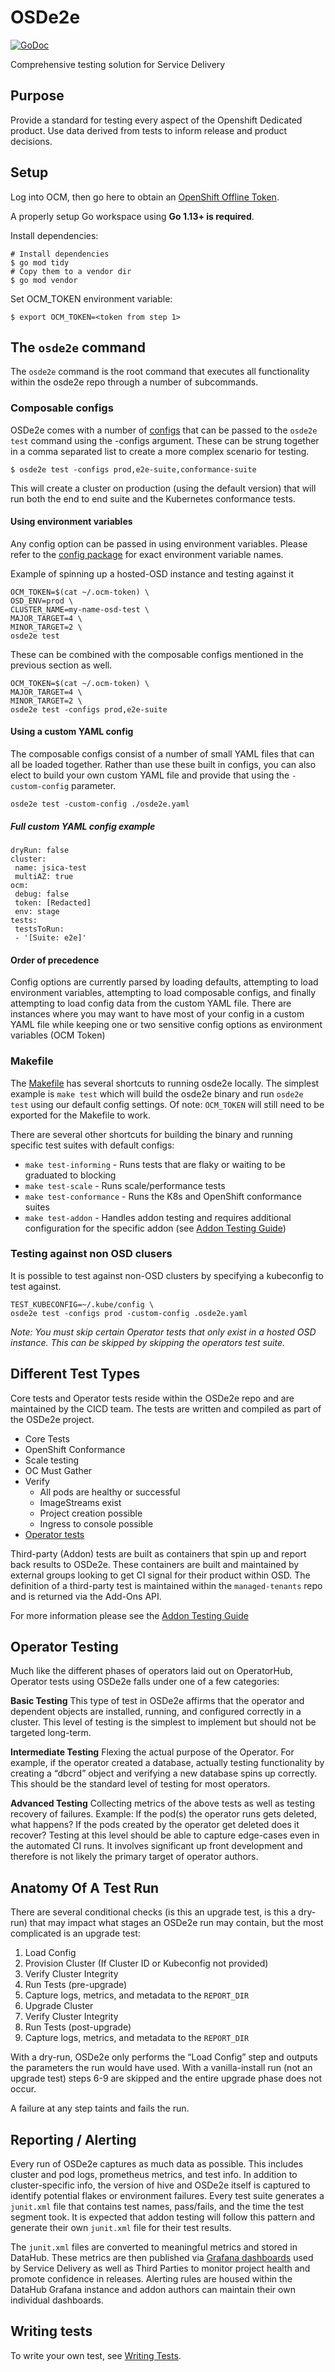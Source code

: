 # OSDe2e

[![GoDoc](https://godoc.org/github.com/openshift/osde2e?status.svg)](https://godoc.org/github.com/openshift/osde2e)

Comprehensive testing solution for Service Delivery

## Purpose
Provide a standard for testing every aspect of the Openshift Dedicated product. Use data derived from tests to inform release and product decisions.

## Setup 

Log into OCM, then go here to obtain an [OpenShift Offline Token].

A properly setup Go workspace using **Go 1.13+ is required**.

Install dependencies:
```
# Install dependencies
$ go mod tidy
# Copy them to a vendor dir
$ go mod vendor
```

Set OCM_TOKEN environment variable:
```
$ export OCM_TOKEN=<token from step 1>
```

## The `osde2e` command

The `osde2e` command is the root command that executes all functionality within the osde2e repo through a number of subcommands.

### Composable configs

OSDe2e comes with a number of [configs] that can be passed to the `osde2e test` command using the -configs argument. These can be strung together in a comma separated list to create a more complex scenario for testing.

```
$ osde2e test -configs prod,e2e-suite,conformance-suite
```

This will create a cluster on production (using the default version) that will run both the end to end suite and the Kubernetes conformance tests.

#### Using environment variables

Any config option can be passed in using environment variables. Please refer to the [config package] for exact environment variable names.

Example of spinning up a hosted-OSD instance and testing against it

```
OCM_TOKEN=$(cat ~/.ocm-token) \
OSD_ENV=prod \
CLUSTER_NAME=my-name-osd-test \
MAJOR_TARGET=4 \
MINOR_TARGET=2 \
osde2e test
``` 

These can be combined with the composable configs mentioned in the previous section as well.

```
OCM_TOKEN=$(cat ~/.ocm-token) \
MAJOR_TARGET=4 \
MINOR_TARGET=2 \
osde2e test -configs prod,e2e-suite
``` 

#### Using a custom YAML config

The composable configs consist of a number of small YAML files that can all be loaded together. Rather than use these built in configs, you can also elect to build your own custom YAML file and provide that using the `-custom-config` parameter.

```
osde2e test -custom-config ./osde2e.yaml
```

##### Full custom YAML config example
```
dryRun: false
cluster:
 name: jsica-test
 multiAZ: true
ocm:
 debug: false
 token: [Redacted]
 env: stage
tests:
 testsToRun:
 - '[Suite: e2e]'
```

#### Order of precedence

Config options are currently parsed by loading defaults, attempting to load environment variables, attempting to load composable configs, and finally attempting to load config data from the custom YAML file. There are instances where you may want to have most of your config in a custom YAML file while keeping one or two sensitive config options as environment variables (OCM Token)

### Makefile

The [Makefile] has several shortcuts to running osde2e locally. The simplest example is `make test` which will build the osde2e binary and run `osde2e test` using our default config settings. Of note: `OCM_TOKEN` will still need to be exported for the Makefile to work.

There are several other shortcuts for building the binary and running specific test suites with default configs:

* `make test-informing` - Runs tests that are flaky or waiting to be graduated to blocking
* `make test-scale` - Runs scale/performance tests
* `make test-conformance` - Runs the K8s and OpenShift conformance suites
* `make test-addon` - Handles addon testing and requires additional configuration for the specific addon (see [Addon Testing Guide])

### Testing against non OSD clusers

It is possible to test against non-OSD clusters by specifying a kubeconfig to test against.

```
TEST_KUBECONFIG=~/.kube/config \
osde2e test -configs prod -custom-config .osde2e.yaml
```
*Note: You must skip certain Operator tests that only exist in a hosted OSD instance. This can be skipped by skipping the operators test suite.*

## Different Test Types
Core tests and Operator tests reside within the OSDe2e repo and are maintained by the CICD team. The tests are written and compiled as part of the OSDe2e project. 
* Core Tests
* OpenShift Conformance
* Scale testing
* OC Must Gather
* Verify 
  * All pods are healthy or successful
  * ImageStreams exist
  * Project creation possible
  * Ingress to console possible
* [Operator tests]

Third-party (Addon) tests are built as containers that spin up and report back results to OSDe2e. These containers are built and maintained by external groups looking to get CI signal for their product within OSD. The definition of a third-party test is maintained within the `managed-tenants` repo and is returned via the Add-Ons API.

For more information please see the [Addon Testing Guide]

## Operator Testing
Much like the different phases of operators laid out on OperatorHub, Operator tests using OSDe2e falls under one of a few categories:

**Basic Testing**
This type of test in OSDe2e affirms that the operator and dependent objects are installed, running, and configured correctly in a cluster. This level of testing is the simplest to implement but should not be targeted long-term.

**Intermediate Testing**
Flexing the actual purpose of the Operator. For example, if the operator created a database, actually testing functionality by creating a “dbcrd” object and verifying a new database spins up correctly. This should be the standard level of testing for most operators.

**Advanced Testing**
Collecting metrics of the above tests as well as testing recovery of failures. Example: If the pod(s) the operator runs gets deleted, what happens? If the pods created by the operator get deleted does it recover? Testing at this level should be able to capture edge-cases even in the automated CI runs. It involves significant up front development and therefore is not likely the primary target of operator authors.

## Anatomy Of A Test Run
There are several conditional checks (is this an upgrade test, is this a dry-run) that may impact what stages an OSDe2e run may contain, but the most complicated is an upgrade test:

1. Load Config
2. Provision Cluster (If Cluster ID or Kubeconfig not provided)
3. Verify Cluster Integrity
4. Run Tests (pre-upgrade)
5. Capture logs, metrics, and metadata to the `REPORT_DIR`
6. Upgrade Cluster
7. Verify Cluster Integrity
8. Run Tests (post-upgrade)
9. Capture logs, metrics, and metadata to the `REPORT_DIR`

With a dry-run, OSDe2e only performs the “Load Config” step and outputs the parameters the run would have used. With a vanilla-install run (not an upgrade test) steps 6-9 are skipped and the entire upgrade phase does not occur.

A failure at any step taints and fails the run. 

## Reporting / Alerting
Every run of OSDe2e captures as much data as possible. This includes cluster and pod logs, prometheus metrics, and test info. In addition to cluster-specific info, the version of hive and OSDe2e itself is captured to identify potential flakes or environment failures. Every test suite generates a `junit.xml` file that contains test names, pass/fails, and the time the test segment took. It is expected that addon testing will follow this pattern and generate their own `junit.xml` file for their test results. 

The `junit.xml` files are converted to meaningful metrics and stored in DataHub. These metrics are then published via [Grafana dashboards] used by Service Delivery as well as Third Parties to monitor project health and promote confidence in releases. Alerting rules are housed within the DataHub Grafana instance and addon authors can maintain their own individual dashboards.

## Writing tests
To write your own test, see [Writing Tests].

[OpenShift Offline Token]:https://cloud.redhat.com/openshift/token
[configs]:/configs/
[config package]:/pkg/common/config/config.go
[Makefile]:/Makefile
[Operator tests]:/pkg/e2e/operators/
[Addon Testing Guide]:/docs/Addons.md
[Grafana dashboards]:https://grafana.datahub.redhat.com/dashboard/db/osd-health-metrics?orgId=1
[Writing Tests]:/docs/Writing-Tests.md